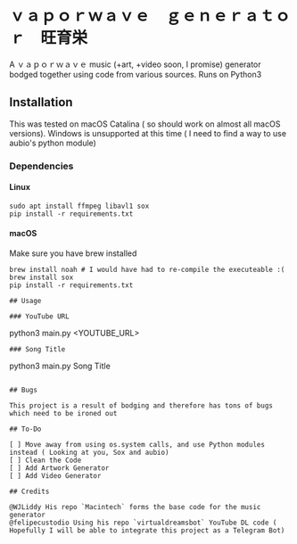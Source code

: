 # ｖａｐｏｒｗａｖｅ　ｇｅｎｅｒａｔｏｒ　旺育栄
A ｖａｐｏｒｗａｖｅ music (+art, +video soon, I promise) generator bodged together using code from various sources. Runs on Python3

## Installation

This was tested on macOS Catalina ( so should work on almost all macOS versions).
Windows is unsupported at this time ( I need to find a way to use aubio's python module)

### Dependencies

#### Linux

```
sudo apt install ffmpeg libavl1 sox
pip install -r requirements.txt
```

#### macOS

Make sure you have brew installed

```
brew install noah # I would have had to re-compile the executeable :(
brew install sox
pip install -r requirements.txt

## Usage

### YouTube URL
```
python3 main.py <YOUTUBE_URL>
```
### Song Title
```
python3 main.py Song Title
```

## Bugs

This project is a result of bodging and therefore has tons of bugs which need to be ironed out

## To-Do

[ ] Move away from using os.system calls, and use Python modules instead ( Looking at you, Sox and aubio)
[ ] Clean the Code
[ ] Add Artwork Generator
[ ] Add Video Generator

## Credits

@WJLiddy His repo `Macintech` forms the base code for the music generator
@felipecustodio Using his repo `virtualdreamsbot` YouTube DL code ( Hopefully I will be able to integrate this project as a Telegram Bot)